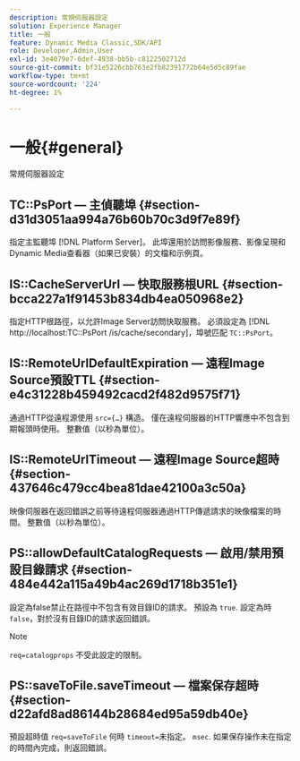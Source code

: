 ```yaml
---
description: 常規伺服器設定
solution: Experience Manager
title: 一般
feature: Dynamic Media Classic,SDK/API
role: Developer,Admin,User
exl-id: 3e4079e7-6def-4938-bb5b-c8122502712d
source-git-commit: bf31e5226cbb763e2fb82391772b64e5d5c89fae
workflow-type: tm+mt
source-wordcount: '224'
ht-degree: 1%

---
```


# 一般{#general}

常規伺服器設定

## TC::PsPort — 主偵聽埠 {#section-d31d3051aa994a76b60b70c3d9f7e89f}

指定主監聽埠 [!DNL Platform Server]。 此埠還用於訪問影像服務、影像呈現和Dynamic Media查看器（如果已安裝）的文檔和示例頁。

## IS::CacheServerUrl — 快取服務根URL {#section-bcca227a1f91453b834db4ea050968e2}

指定HTTP根路徑，以允許Image Server訪問快取服務。 必須設定為 [!DNL http://localhost:TC::PsPort /is/cache/secondary]，埠號匹配 `TC::PsPort`。

## IS::RemoteUrlDefaultExpiration — 遠程Image Source預設TTL {#section-e4c31228b459492cacd2f482d9575f71}

通過HTTP從遠程源使用 `src={…}` 構造。 僅在遠程伺服器的HTTP響應中不包含到期報頭時使用。 整數值（以秒為單位）。

## IS::RemoteUrlTimeout — 遠程Image Source超時 {#section-437646c479cc4bea81dae42100a3c50a}

映像伺服器在返回錯誤之前等待遠程伺服器通過HTTP傳遞請求的映像檔案的時間。 整數值（以秒為單位）。

## PS::allowDefaultCatalogRequests — 啟用/禁用預設目錄請求 {#section-484e442a115a49b4ac269d1718b351e1}

設定為false禁止在路徑中不包含有效目錄ID的請求。 預設為 `true`. 設定為時 `false`，對於沒有目錄ID的請求返回錯誤。

>[!NOTE]
>
>`req=catalogprops` 不受此設定的限制。

## PS::saveToFile.saveTimeout — 檔案保存超時 {#section-d22afd8ad86144b28684ed95a59db40e}

預設超時值 `req=saveToFile` 何時 `timeout=`未指定。 `msec`. 如果保存操作未在指定的時間內完成，則返回錯誤。
